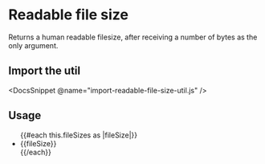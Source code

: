 # Readable file size

Returns a human readable filesize, after receiving a number of bytes as the only argument.

## Import the util

<DocsSnippet @name="import-readable-file-size-util.js" />

## Usage

<div class="ember-skeleton-styles">
<DocsDemo class="body-text" as |demo|>
  <demo.example @name="readable-file-size-util.hbs" class="viewport">
    <ul> 
      {{#each this.fileSizes as |fileSize|}}
        <li>{{fileSize}}</li>
      {{/each}}
    </ul>
  </demo.example>
  <demo.snippet @name="readable-file-size-util.js" @label="Controller" @language="javascript" />
  <demo.snippet @name="readable-file-size-util.hbs" @label="Template" @language="htmlbars" />
  <demo.snippet @name="filesizes.js" @label="Model" @language="javascript" />
</DocsDemo>
</div>
